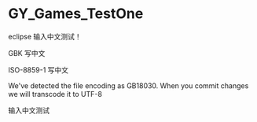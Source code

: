 # GY_Games_TestOne


eclipse 输入中文测试！

GBK 写中文

ISO-8859-1 写中文

 We've detected the file encoding as GB18030. When you commit changes we will transcode it to UTF-8
 
 输入中文测试

